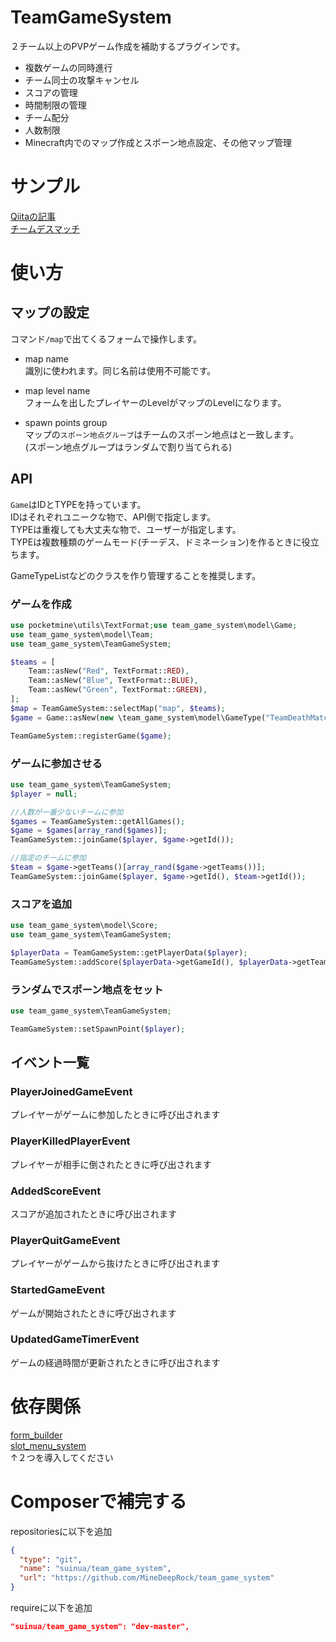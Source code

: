 # TeamGameSystem
２チーム以上のPVPゲーム作成を補助するプラグインです。
- 複数ゲームの同時進行
- チーム同士の攻撃キャンセル
- スコアの管理
- 時間制限の管理
- チーム配分
- 人数制限
- Minecraft内でのマップ作成とスポーン地点設定、その他マップ管理

# サンプル
[Qiitaの記事](https://qiita.com/suinua/items/d41309e2ec28893cae8a)  
[チームデスマッチ](https://github.com/suinua/TeamDeathMatch)


# 使い方

## マップの設定
コマンド`/map`で出てくるフォームで操作します。  

- map name  
識別に使われます。同じ名前は使用不可能です。

- map level name  
フォームを出したプレイヤーのLevelがマップのLevelになります。  

- spawn points group  
マップの`スポーン地点グループ`はチームのスポーン地点はと一致します。  
(スポーン地点グループはランダムで割り当てられる)  

## API
`Game`はIDとTYPEを持っています。  
IDはそれぞれユニークな物で、API側で指定します。  
TYPEは重複しても大丈夫な物で、ユーザーが指定します。  
TYPEは複数種類のゲームモード(チーデス、ドミネーション)を作るときに役立ちます。  
  
GameTypeListなどのクラスを作り管理することを推奨します。


### ゲームを作成
```php
use pocketmine\utils\TextFormat;use team_game_system\model\Game;
use team_game_system\model\Team;
use team_game_system\TeamGameSystem;

$teams = [
    Team::asNew("Red", TextFormat::RED),
    Team::asNew("Blue", TextFormat::BLUE),
    Team::asNew("Green", TextFormat::GREEN),
];
$map = TeamGameSystem::selectMap("map", $teams);
$game = Game::asNew(new \team_game_system\model\GameType("TeamDeathMatch"),$map, $teams);

TeamGameSystem::registerGame($game);
```

### ゲームに参加させる
```php
use team_game_system\TeamGameSystem;
$player = null;

//人数が一番少ないチームに参加
$games = TeamGameSystem::getAllGames();
$game = $games[array_rand($games)];
TeamGameSystem::joinGame($player, $game->getId());

//指定のチームに参加
$team = $game->getTeams()[array_rand($game->getTeams())];
TeamGameSystem::joinGame($player, $game->getId(), $team->getId());
```

### スコアを追加
```php
use team_game_system\model\Score;
use team_game_system\TeamGameSystem;

$playerData = TeamGameSystem::getPlayerData($player);
TeamGameSystem::addScore($playerData->getGameId(), $playerData->getTeamId(), new Score(10)); 
```

### ランダムでスポーン地点をセット
```php
use team_game_system\TeamGameSystem;

TeamGameSystem::setSpawnPoint($player);
```

## イベント一覧
### PlayerJoinedGameEvent
プレイヤーがゲームに参加したときに呼び出されます

### PlayerKilledPlayerEvent
プレイヤーが相手に倒されたときに呼び出されます

### AddedScoreEvent
スコアが追加されたときに呼び出されます

### PlayerQuitGameEvent
プレイヤーがゲームから抜けたときに呼び出されます

### StartedGameEvent
ゲームが開始されたときに呼び出されます

### UpdatedGameTimerEvent
ゲームの経過時間が更新されたときに呼び出されます

# 依存関係
[form_builder](https://github.com/MineDeepRock/form_builder)  
[slot_menu_system](https://github.com/MineDeepRock/slot_menu_system)  
↑２つを導入してください

# Composerで補完する
repositoriesに以下を追加
```json
{
  "type": "git",
  "name": "suinua/team_game_system",
  "url": "https://github.com/MineDeepRock/team_game_system"
}
```
requireに以下を追加
```json
"suinua/team_game_system": "dev-master",
```
